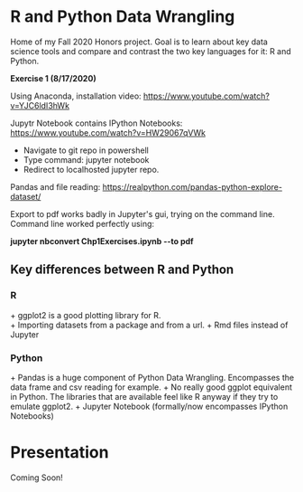 # R and Python Data Wrangling

Home of my Fall 2020 Honors project. Goal is to learn about key data science tools and compare and contrast the two key languages for it: R and Python. 

**Exercise 1 (8/17/2020)**

Using Anaconda, installation video: https://www.youtube.com/watch?v=YJC6ldI3hWk

Jupytr Notebook contains IPython Notebooks: https://www.youtube.com/watch?v=HW29067qVWk

  - Navigate to git repo in powershell
  - Type command: jupyter notebook
  - Redirect to localhosted jupyter repo.
 
 
Pandas and file reading: https://realpython.com/pandas-python-explore-dataset/
 
Export to pdf works badly in Jupyter's gui, trying on the command line. 
Command line worked perfectly using:

**jupyter nbconvert Chp1Exercises.ipynb --to pdf**


<h2>Key differences between R and Python</h3>

<h3>R</h3>
+ ggplot2 is a good plotting library for R. <br>
+ Importing datasets from a package and from a url.
+ Rmd files instead of Jupyter


<h3>Python</h3>
+ Pandas is a huge component of Python Data Wrangling. Encompasses the data frame and csv reading for example. 
+ No really good ggplot equivalent in Python. The libraries that are available feel like R anyway if they try to emulate ggplot2. 
+ Jupyter Notebook (formally/now encompasses IPython Notebooks)


# Presentation
Coming Soon!
